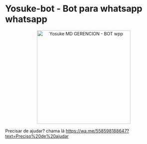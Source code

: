 # Yosuke-bot - Bot para whatsapp whatsapp 

<div align="center">
<img src="https://telegra.ph/file/e47c8712bac6b3ad67e0c.jpg" alt="Yosuke MD GERENCION - BOT wpp" width="300" />
</div>




Precisar de ajudar? chama lá https://wa.me/558598188647?text=Preciso%20de%20ajudar
